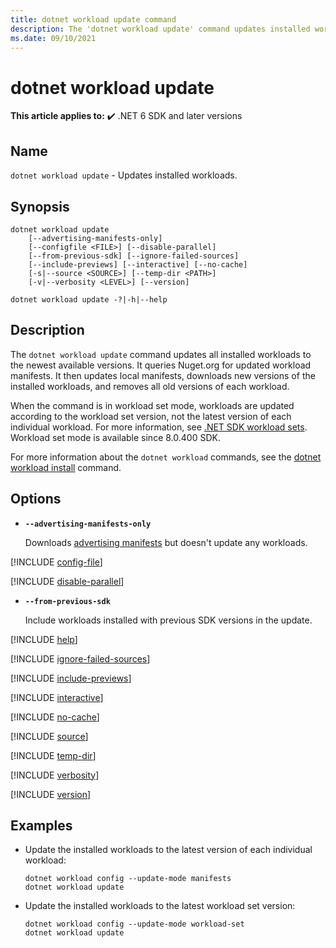 ```yaml
---
title: dotnet workload update command
description: The 'dotnet workload update' command updates installed workloads.
ms.date: 09/10/2021
---
```

# dotnet workload update

**This article applies to:** ✔️ .NET 6 SDK and later versions

## Name

`dotnet workload update` - Updates installed workloads.

## Synopsis

```dotnetcli
dotnet workload update
    [--advertising-manifests-only]
    [--configfile <FILE>] [--disable-parallel]
    [--from-previous-sdk] [--ignore-failed-sources]
    [--include-previews] [--interactive] [--no-cache]
    [-s|--source <SOURCE>] [--temp-dir <PATH>]
    [-v|--verbosity <LEVEL>] [--version]

dotnet workload update -?|-h|--help
```

## Description

The `dotnet workload update` command updates all installed workloads to the newest available versions. It queries Nuget.org for updated workload manifests. It then updates local manifests, downloads new versions of the installed workloads, and removes all old versions of each workload.

When the command is in workload set mode, workloads are updated according to the workload set version, not the latest version of each individual workload. For more information, see [.NET SDK workload sets](dotnet-workload-sets.md). Workload set mode is available since 8.0.400 SDK.

For more information about the `dotnet workload` commands, see the [dotnet workload install](dotnet-workload-install.md#description) command.

## Options

- **`--advertising-manifests-only`**

  Downloads [advertising manifests](dotnet-workload-install.md#advertising-manifests) but doesn't update any workloads.

[!INCLUDE [config-file](../../../includes/cli-configfile.md)]

[!INCLUDE [disable-parallel](../../../includes/cli-disable-parallel.md)]

- **`--from-previous-sdk`**

  Include workloads installed with previous SDK versions in the update.

[!INCLUDE [help](../../../includes/cli-help.md)]

[!INCLUDE [ignore-failed-sources](../../../includes/cli-ignore-failed-sources.md)]

[!INCLUDE [include-previews](../../../includes/cli-include-previews.md)]

[!INCLUDE [interactive](../../../includes/cli-interactive.md)]

[!INCLUDE [no-cache](../../../includes/cli-no-cache.md)]

[!INCLUDE [source](../../../includes/cli-source.md)]

[!INCLUDE [temp-dir](../../../includes/cli-temp-dir.md)]

[!INCLUDE [verbosity](../../../includes/cli-verbosity-packages.md)]

[!INCLUDE [version](../../../includes/cli-version.md)]

## Examples

- Update the installed workloads to the latest version of each individual workload:

  ```dotnetcli
  dotnet workload config --update-mode manifests
  dotnet workload update
  ```

- Update the installed workloads to the latest workload set version:

  ```dotnetcli
  dotnet workload config --update-mode workload-set
  dotnet workload update
  ```
